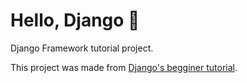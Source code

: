 # Hello, Django 👋
Django Framework tutorial project.

This project was made from [Django's begginer tutorial](https://docs.djangoproject.com/en/3.2/intro/).
